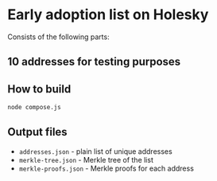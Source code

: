 # Early adoption list on Holesky

Consists of the following parts:

## 10 addresses for testing purposes

## How to build

```bash
node compose.js
```

## Output files

- `addresses.json` - plain list of unique addresses
- `merkle-tree.json` - Merkle tree of the list
- `merkle-proofs.json` - Merkle proofs for each address
